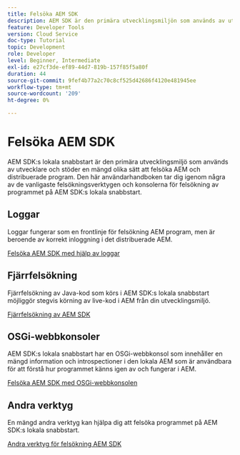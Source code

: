 ```yaml
---
title: Felsöka AEM SDK
description: AEM SDK är den primära utvecklingsmiljön som används av utvecklare och stöder en mängd olika sätt att felsöka AEM och distribuerade program.
feature: Developer Tools
version: Cloud Service
doc-type: Tutorial
topic: Development
role: Developer
level: Beginner, Intermediate
exl-id: e27cf3de-ef89-44d7-819b-157f85f5a80f
duration: 44
source-git-commit: 9fef4b77a2c70c8cf525d42686f4120e481945ee
workflow-type: tm+mt
source-wordcount: '209'
ht-degree: 0%

---
```


# Felsöka AEM SDK

AEM SDK:s lokala snabbstart är den primära utvecklingsmiljö som används av utvecklare och stöder en mängd olika sätt att felsöka AEM och distribuerade program. Den här användarhandboken tar dig igenom några av de vanligaste felsökningsverktygen och konsolerna för felsökning av programmet på AEM SDK:s lokala snabbstart.

## Loggar

Loggar fungerar som en frontlinje för felsökning AEM program, men är beroende av korrekt inloggning i det distribuerade AEM.

[Felsöka AEM SDK med hjälp av loggar](./logs.md)

## Fjärrfelsökning

Fjärrfelsökning av Java-kod som körs i AEM SDK:s lokala snabbstart möjliggör stegvis körning av live-kod i AEM från din utvecklingsmiljö.

[Fjärrfelsökning av AEM SDK](./remote-debugging.md)

## OSGi-webbkonsoler

AEM SDK:s lokala snabbstart har en OSGi-webbkonsol som innehåller en mängd information och introspectioner i den lokala AEM som är användbara för att förstå hur programmet känns igen av och fungerar i AEM.

[Felsöka AEM SDK med OSGi-webbkonsolen](./osgi-web-consoles.md)

## Andra verktyg

En mängd andra verktyg kan hjälpa dig att felsöka programmet på AEM SDK:s lokala snabbstart.

[Andra verktyg för felsökning AEM SDK](./other-tools.md)
